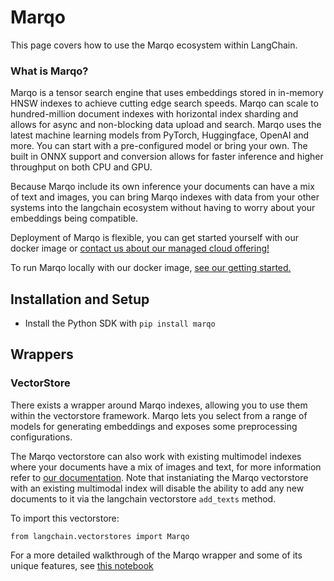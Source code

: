 Marqo
=====

This page covers how to use the Marqo ecosystem within LangChain.

### **What is Marqo?**[​](#what-is-marqo "Direct link to what-is-marqo")

Marqo is a tensor search engine that uses embeddings stored in in-memory HNSW indexes to achieve cutting edge search speeds. Marqo can scale to hundred-million document indexes with horizontal index sharding and allows for async and non-blocking data upload and search. Marqo uses the latest machine learning models from PyTorch, Huggingface, OpenAI and more. You can start with a pre-configured model or bring your own. The built in ONNX support and conversion allows for faster inference and higher throughput on both CPU and GPU.

Because Marqo include its own inference your documents can have a mix of text and images, you can bring Marqo indexes with data from your other systems into the langchain ecosystem without having to worry about your embeddings being compatible.

Deployment of Marqo is flexible, you can get started yourself with our docker image or [contact us about our managed cloud offering!](https://www.marqo.ai/pricing)

To run Marqo locally with our docker image, [see our getting started.](https://docs.marqo.ai/latest/)

Installation and Setup[​](#installation-and-setup "Direct link to Installation and Setup")
------------------------------------------------------------------------------------------

*   Install the Python SDK with `pip install marqo`

Wrappers[​](#wrappers "Direct link to Wrappers")
------------------------------------------------

### VectorStore[​](#vectorstore "Direct link to VectorStore")

There exists a wrapper around Marqo indexes, allowing you to use them within the vectorstore framework. Marqo lets you select from a range of models for generating embeddings and exposes some preprocessing configurations.

The Marqo vectorstore can also work with existing multimodel indexes where your documents have a mix of images and text, for more information refer to [our documentation](https://docs.marqo.ai/latest/#multi-modal-and-cross-modal-search). Note that instaniating the Marqo vectorstore with an existing multimodal index will disable the ability to add any new documents to it via the langchain vectorstore `add_texts` method.

To import this vectorstore:

    from langchain.vectorstores import Marqo

For a more detailed walkthrough of the Marqo wrapper and some of its unique features, see [this notebook](/docs/modules/data_connection/vectorstores/integrations/marqo.html)